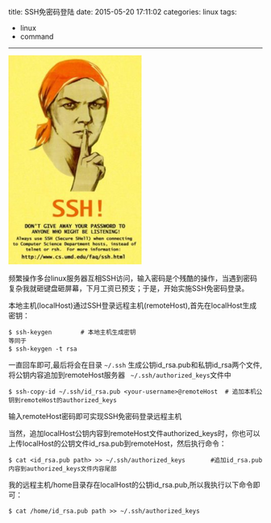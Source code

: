 title: SSH免密码登陆
date: 2015-05-20 17:11:02
categories: linux
tags:
  - linux
  - command
---

<img src="/imgs/linux/ssh.jpg" alt="SSH免密码登录" />

频繁操作多台linux服务器互相SSH访问，输入密码是个残酷的操作，当遇到密码复杂我就砸键盘砸屏幕，下月工资已预支；于是，开始实施SSH免密码登录。

<!-- more -->

本地主机(localHost)通过SSH登录远程主机(remoteHost),首先在localHost生成密钥：

	$ ssh-keygen		# 本地主机生成密钥
	等同于
	$ ssh-keygen -t rsa 	

一直回车即可,最后将会在目录 ` ~/.ssh ` 生成公钥id_rsa.pub和私钥id_rsa两个文件,将公钥内容追加到remoteHost服务器 ` ~/.ssh/authorized_keys`文件中

	$ ssh-copy-id ~/.ssh/id_rsa.pub <your-username>@remoteHost	# 追加本机公钥到remoteHost的authorized_keys

输入remoteHost密码即可实现SSH免密码登录远程主机

当然，追加localHost公钥内容到remoteHost文件authorized_keys时，你也可以上传localHost的公钥文件id_rsa.pub到remoteHost，然后执行命令：

	$ cat <id_rsa.pub path> >> ~/.ssh/authorized_keys		#追加id_rsa.pub内容到authorized_keys文件内容尾部

我的远程主机/home目录存在localHost的公钥id_rsa.pub,所以我执行以下命令即可：

	$ cat /home/id_rsa.pub path >> ~/.ssh/authorized_keys